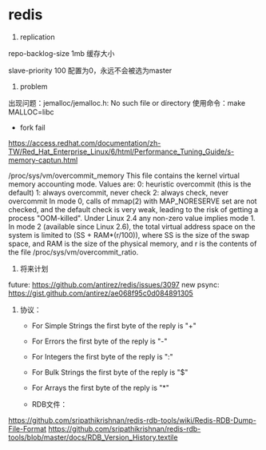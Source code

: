 redis
========

1. replication

repo-backlog-size 1mb  缓存大小

slave-priority 100
配置为0，永远不会被选为master

1. problem

出现问题：jemalloc/jemalloc.h: No such file or directory
使用命令：make MALLOC=libc

- fork fail

https://access.redhat.com/documentation/zh-TW/Red_Hat_Enterprise_Linux/6/html/Performance_Tuning_Guide/s-memory-captun.html

/proc/sys/vm/overcommit_memory
              This file contains the kernel virtual memory accounting mode. Values are:
              0: heuristic overcommit (this is the default)
              1: always overcommit, never check
              2: always check, never overcommit
              In mode 0, calls of mmap(2) with MAP_NORESERVE set are not checked, and the default check is very weak, leading to the risk of getting a process "OOM-killed".  Under Linux 2.4
              any non-zero value implies mode 1.  In mode 2 (available since Linux 2.6), the total virtual address space on the system is limited to (SS + RAM*(r/100)), where SS is the size
              of the swap space, and RAM is the size of the physical memory, and r is the contents of the file /proc/sys/vm/overcommit_ratio.

1. 将来计划

future:
     https://github.com/antirez/redis/issues/3097
new psync:
     https://gist.github.com/antirez/ae068f95c0d084891305

1. 协议：
    - For Simple Strings the first byte of the reply is "+"
    - For Errors the first byte of the reply is "-"
    - For Integers the first byte of the reply is ":"
    - For Bulk Strings the first byte of the reply is "$"
    - For Arrays the first byte of the reply is "*"

    - RDB文件：

https://github.com/sripathikrishnan/redis-rdb-tools/wiki/Redis-RDB-Dump-File-Format
https://github.com/sripathikrishnan/redis-rdb-tools/blob/master/docs/RDB_Version_History.textile

